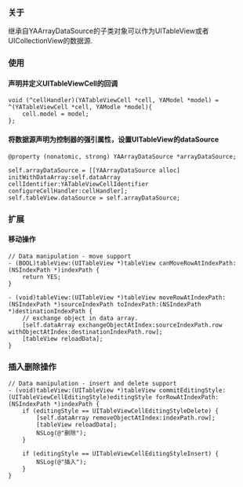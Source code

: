 ### 关于
继承自YAArrayDataSource的子类对象可以作为UITableView或者UICollectionView的数据源.

### 使用

#### 声明并定义UITableViewCell的回调
    void (^cellHandler)(YATableViewCell *cell, YAModel *model) = ^(YATableViewCell *cell, YAModle *model){
        cell.model = model;
    };
    
#### 将数据源声明为控制器的强引属性，设置UITableView的dataSource

    @property (nonatomic, strong) YAArrayDataSource *arrayDataSource;
    
    self.arrayDataSource = [[YAArrayDataSource alloc] initWithDataArray:self.dataArray cellIdentifier:YATableViewCellIdentifier configureCellHandler:cellHandler];
    self.tableView.dataSource = self.arrayDataSource;

### 扩展
#### 移动操作

    // Data manipulation - move support
    - (BOOL)tableView:(UITableView *)tableView canMoveRowAtIndexPath:(NSIndexPath *)indexPath {
        return YES;
    }
    
    - (void)tableView:(UITableView *)tableView moveRowAtIndexPath:(NSIndexPath *)sourceIndexPath toIndexPath:(NSIndexPath *)destinationIndexPath {
        // exchange object in data array.
        [self.dataArray exchangeObjectAtIndex:sourceIndexPath.row withObjectAtIndex:destinationIndexPath.row];
        [tableView reloadData];
    }

### 插入删除操作

    // Data manipulation - insert and delete support
    - (void)tableView:(UITableView *)tableView commitEditingStyle:(UITableViewCellEditingStyle)editingStyle forRowAtIndexPath:(NSIndexPath *)indexPath {
        if (editingStyle == UITableViewCellEditingStyleDelete) {
            [self.dataArray removeObjectAtIndex:indexPath.row];
            [tableView reloadData];
            NSLog(@"删除");
        }
        
        if (editingStyle == UITableViewCellEditingStyleInsert) {
            NSLog(@"插入");
        }
    }


